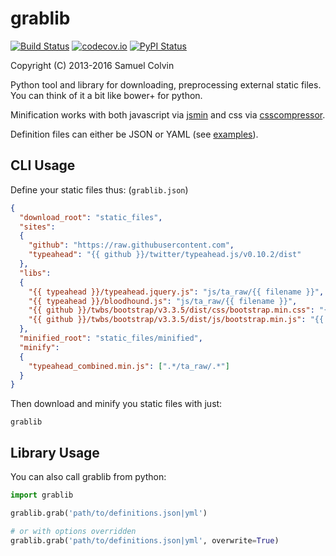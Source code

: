 grablib
=======

[![Build Status](https://travis-ci.org/samuelcolvin/grablib.svg?branch=master)](https://travis-ci.org/samuelcolvin/grablib)
[![codecov.io](http://codecov.io/github/samuelcolvin/grablib/coverage.svg?branch=master)](http://codecov.io/github/samuelcolvin/grablib?branch=master)
[![PyPI Status](https://img.shields.io/pypi/v/grablib.svg?style=flat)](https://pypi.python.org/pypi/grablib)

Copyright (C) 2013-2016 Samuel Colvin

Python tool and library for downloading, preprocessing external static files. You can think of it a bit like
bower+ for python.

Minification works with both javascript via [jsmin](https://bitbucket.org/dcs/jsmin/) and 
css via [csscompressor](https://github.com/sprymix/csscompressor).

Definition files can either be JSON or YAML (see [examples](examples)).

## CLI Usage

Define your static files thus: (`grablib.json`)
```json
{
  "download_root": "static_files",
  "sites":
  {
    "github": "https://raw.githubusercontent.com",
    "typeahead": "{{ github }}/twitter/typeahead.js/v0.10.2/dist"
  },
  "libs":
  {
    "{{ typeahead }}/typeahead.jquery.js": "js/ta_raw/{{ filename }}",
    "{{ typeahead }}/bloodhound.js": "js/ta_raw/{{ filename }}",
    "{{ github }}/twbs/bootstrap/v3.3.5/dist/css/bootstrap.min.css": "{{ filename }}",
    "{{ github }}/twbs/bootstrap/v3.3.5/dist/js/bootstrap.min.js": "{{ filename }}"
  },
  "minified_root": "static_files/minified",
  "minify":
  {
    "typeahead_combined.min.js": [".*/ta_raw/.*"]
  }
}
```

Then download and minify you static files with just:

```shell
grablib
```

## Library Usage

You can also call grablib from python:

```python
import grablib

grablib.grab('path/to/definitions.json|yml')

# or with options overridden
grablib.grab('path/to/definitions.json|yml', overwrite=True)
```

